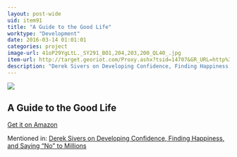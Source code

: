 ```yaml
---
layout: post-wide
uid: item91
title: "A Guide to the Good Life"
worktype: "Development"
date: 2016-03-14 01:01:01
categories: project
image-url: 41oP29YgLtL._SY291_BO1,204,203,200_QL40_.jpg
item-url: http://target.georiot.com/Proxy.ashx?tsid=14707&GR_URL=http%3A%2F%2Fwww.amazon.com%2FGuide-Good-Life-Ancient-Stoic%2Fdp%2F0195374614%2F
description: "Derek Sivers on Developing Confidence, Finding Happiness, and Saying “No” to Millions"
---
```

<a href="http://target.georiot.com/Proxy.ashx?tsid=14707&GR_URL=http%3A%2F%2Fwww.amazon.com%2FGuide-Good-Life-Ancient-Stoic%2Fdp%2F0195374614%2F" target="blank"><img src="../../../../img/thumbs/41oP29YgLtL._SY291_BO1,204,203,200_QL40_.jpg" class="prod-img"></a>
<h2>A Guide to the Good Life</h2>
<p><a href="http://target.georiot.com/Proxy.ashx?tsid=14707&GR_URL=http%3A%2F%2Fwww.amazon.com%2FGuide-Good-Life-Ancient-Stoic%2Fdp%2F0195374614%2F" target="blank">Get it on Amazon</a><p>
<p>Mentioned in: <a href="http://fourhourworkweek.com/2015/12/14/derek-sivers-on-developing-confidence-finding-happiness-and-saying-no-to-millions/" target="blank">Derek Sivers on Developing Confidence, Finding Happiness, and Saying “No” to Millions</a></p>
